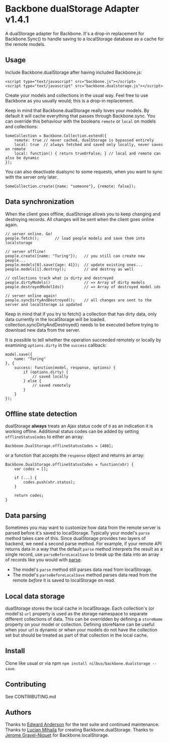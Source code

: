 Backbone dualStorage Adapter v1.4.1
===================================

A dualStorage adapter for Backbone. It's a drop-in replacement for Backbone.Sync() to handle saving to a localStorage database as a cache for the remote models.

Usage
-----

Include Backbone.dualStorage after having included Backbone.js:

    <script type="text/javascript" src="backbone.js"></script>
    <script type="text/javascript" src="backbone.dualstorage.js"></script>

Create your models and collections in the usual way.
Feel free to use Backbone as you usually would; this is a drop-in replacement.

Keep in mind that Backbone.dualStorage really loves your models. By default it will cache everything that passes through Backbone.sync. You can override this behaviour with the booleans ```remote``` or ```local``` on models and collections:

    SomeCollection = Backbone.Collection.extend({
        remote: true // never cached, dualStorage is bypassed entirely
        local: true  // always fetched and saved only locally, never saves on remote
        local: function() { return trueOrFalse; } // local and remote can also be dynamic
    });

You can also deactivate dualsync to some requests, when you want to sync with the server only later.

    SomeCollection.create({name: "someone"}, {remote: false});

Data synchronization
--------------------

When the client goes offline, dualStorage allows you to keep changing and destroying records. All changes will be sent when the client goes online again.

    // server online. Go!
    people.fetch();       // load people models and save them into localstorage

    // server offline!
    people.create({name: "Turing"});   // you still can create new people...
    people.models[0].save({age: 41});  // update existing ones...
    people.models[1].destroy();        // and destroy as well

    // collections track what is dirty and destroyed
    people.dirtyModels()               // => Array of dirty models
    people.destroyedModelIds()         // => Array of destroyed model ids

    // server online again!
    people.syncDirtyAndDestroyed();    // all changes are sent to the server and localStorage is updated

Keep in mind that if you try to fetch() a collection that has dirty data, only data currently in the localStorage will be loaded. collection.syncDirtyAndDestroyed() needs to be executed before trying to download new data from the server.

It is possible to tell whether the operation succeeded remotely or locally by examining `options.dirty` in the `success` callback:

	model.save({
		name: "Turing"
	}, {
		success: function(model, response, options) {
			if (options.dirty) {
				// saved locally
			} else {
				// saved remotely
			}
		}
	});

Offline state detection
-----------------------
dualStorage **always** treats an Ajax status code of `0` as an indication it is working offline. Additional status codes can be added by setting `offlineStatusCodes` to either an array:

    Backbone.DualStorage.offlineStatusCodes = [408];

or a function that accepts the `response` object and returns an array:

    Backbone.DualStorage.offlineStatusCodes = function(xhr) {
        var codes = [];

        if (...) {
            codes.push(xhr.status);
        }

        return codes;
    }


Data parsing
------------

Sometimes you may want to customize how data from the remote server is parsed before it's saved to localStorage.
Typically your model's `parse` method takes care of this.
Since dualStorage provides two layers of backend, we need a second parse method.
For example, if your remote API returns data in a way that the default `parse` method interprets the result as a single record,
use `parseBeforeLocalSave` to break up the data into an array of records like you would with [parse](http://backbonejs.org/#Model-parse).

* The model's `parse` method still parses data read from localStorage.
* The model's `parseBeforeLocalSave` method parses data read from the remote _before_ it is saved to localStorage on read.

Local data storage
------------------

dualStorage stores the local cache in localStorage.
Each collection's (or model's) `url` property is used as the storage namespace to separate different collections of data.
This can be overridden by defining a `storeName` property on your model or collection.
Defining storeName can be useful when your url is dynamic or when your models do not have the collection set but should be treated as part of that collection in the local cache.

Install
-------

Clone like usual or via npm `npm install nilbus/backbone.dualstorage --save`.

Contributing
------------

See CONTRIBUTING.md

Authors
-------

Thanks to [Edward Anderson](https://github.com/nilbus) for the test suite and continued maintenance.
Thanks to [Lucian Mihaila](https://github.com/lucian1900) for creating Backbone.dualStorage.
Thanks to [Jerome Gravel-Niquet](https://github.com/jeromegn) for Backbone.localStorage.

